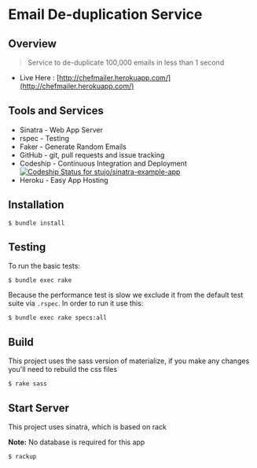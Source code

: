 # Email De-duplication Service

## Overview

> Service to de-duplicate 100,000 emails in less than 1 second

* Live Here : [http://chefmailer.herokuapp.com/](http://chefmailer.herokuapp.com/)

## Tools and Services

* Sinatra - Web App Server
* rspec - Testing
* Faker - Generate Random Emails
* GitHub - git, pull requests and issue tracking
* Codeship - Continuous Integration and Deployment [ ![Codeship Status for stujo/sinatra-example-app](https://app.codeship.com/projects/56ae5a50-b469-0134-003c-6ae403bdbf4d/status?branch=master)](https://app.codeship.com/projects/193727)
* Heroku - Easy App Hosting

## Installation

```
$ bundle install
```

## Testing

To run the basic tests:

```
$ bundle exec rake
```

Because the performance test is slow we exclude it from the default test suite via ``.rspec``. In order to run it use this:

```
$ bundle exec rake specs:all
```

## Build

This project uses the sass version of materialize, if you make any changes you'll need to rebuild the css files

```
$ rake sass
```

## Start Server

This project uses sinatra, which is based on rack 

**Note:** No database is required for this app

```
$ rackup
```
